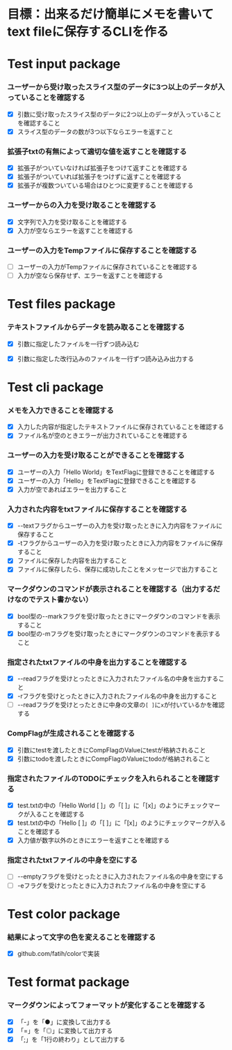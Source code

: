 # 目標：出来るだけ簡単にメモを書いてtext fileに保存するCLIを作る


# Test input package

### ユーザーから受け取ったスライス型のデータに3つ以上のデータが入っていることを確認する
- [x] 引数に受け取ったスライス型のデータに2つ以上のデータが入っていることを確認すること
- [x] スライス型のデータの数が3つ以下ならエラーを返すこと

### 拡張子txtの有無によって適切な値を返すことを確認する
- [x] 拡張子がついていなければ拡張子をつけて返すことを確認する
- [x] 拡張子がついていれば拡張子をつけずに返すことを確認する
- [x] 拡張子が複数ついている場合はひとつに変更することを確認する

### ユーザーからの入力を受け取ることを確認する
- [x] 文字列で入力を受け取ることを確認する
- [x] 入力が空ならエラーを返すことを確認する

### ユーザーの入力をTempファイルに保存することを確認する
- [ ] ユーザーの入力がTempファイルに保存されていることを確認する
- [ ] 入力が空なら保存せず、エラーを返すことを確認する

# Test files package

### テキストファイルからデータを読み取ることを確認する
- [x] 引数に指定したファイルを一行ずつ読み込む
- [x] 引数に指定した改行込みのファイルを一行ずつ読み込み出力する


# Test cli package

### メモを入力できることを確認する
- [x] 入力した内容が指定したテキストファイルに保存されていることを確認する
- [x] ファイル名が空のときエラーが出力されていることを確認する

### ユーザーの入力を受け取ることができることを確認する
- [x] ユーザーの入力「Hello World」をTextFlagに登録できることを確認する
- [x] ユーザーの入力「Hello」をTextFlagに登録できることを確認する
- [x] 入力が空であればエラーを出力すること

### 入力された内容をtxtファイルに保存することを確認する
- [x] --textフラグからユーザーの入力を受け取ったときに入力内容をファイルに保存すること
- [x] -tフラグからユーザーの入力を受け取ったときに入力内容をファイルに保存すること
- [x] ファイルに保存した内容を出力すること
- [x] ファイルに保存したら、保存に成功したことをメッセージで出力すること

### マークダウンのコマンドが表示されることを確認する（出力するだけなのでテスト書かない）
- [x] bool型の--markフラグを受け取ったときにマークダウンのコマンドを表示すること
- [x] bool型の-mフラグを受け取ったときにマークダウンのコマンドを表示すること

### 指定されたtxtファイルの中身を出力することを確認する
- [x] --readフラグを受けとったときに入力されたファイル名の中身を出力すること
- [x] -rフラグを受けとったときに入力されたファイル名の中身を出力すること
- [ ] --readフラグを受けとったときに中身の文章の`[ ]`に` x `が付いているかを確認する

### CompFlagが生成されることを確認する
- [x] 引数にtestを渡したときにCompFlagのValueにtestが格納されること
- [x] 引数にtodoを渡したときにCompFlagのValueにtodoが格納されること

### 指定されたファイルのTODOにチェックを入れられることを確認する
- [x] test.txtの中の「Hello World [ ]」の「[ ]」に「[x]」のようにチェックマークが入ることを確認する
- [x] test.txtの中の「Hello [ ]」の「[ ]」に「[x]」のようにチェックマークが入ることを確認する
- [x] 入力値が数字以外のときにエラーを返すことを確認する

### 指定されたtxtファイルの中身を空にする
- [ ] --emptyフラグを受けとったときに入力されたファイル名の中身を空にする
- [ ] -eフラグを受けとったときに入力されたファイル名の中身を空にする

# Test color package

### 結果によって文字の色を変えることを確認する
- [x] github.com/fatih/colorで実装


# Test format package

### マークダウンによってフォーマットが変化することを確認する
- [x] 「-」を「●」に変換して出力する
- [x] 「=」を「◎」に変換して出力する
- [x] 「;」を「1行の終わり」として出力する